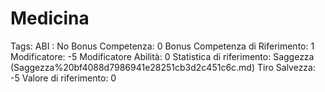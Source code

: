 # Medicina

Tags: ABI
: No
Bonus Competenza: 0
Bonus Competenza di Riferimento: 1
Modificatore: -5
Modificatore  Abilità: 0
Statistica di riferimento: Saggezza (Saggezza%20bf4088d7986941e28251cb3d2c451c6c.md)
Tiro Salvezza: -5
Valore di riferimento: 0